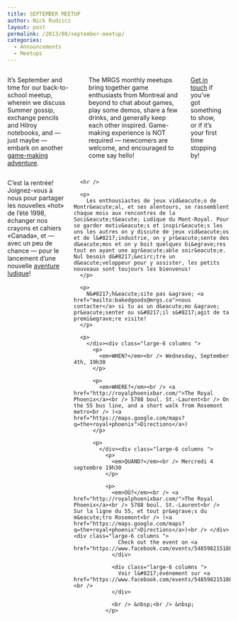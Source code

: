 ```yaml
---
title: SEPTEMBER MEETUP
author: Nick Rudzicz
layout: post
permalink: /2013/08/september-meetup/
categories:
  - Announcements
  - Meetups
---
```

<div class="large-6 columns ">
  <p>
    It&#8217;s September and time for our back-to-school meetup, wherein we discuss Summer gossip, exchange pencils and Hilroy notebooks, and &#8212; just maybe &#8212; embark on another <a href="http://oldforum.mrgs.ca/index.php/topic,56.0.html">game-making adventure</a>.
  </p>
  
  <hr />
  
  <p>
    The MRGS monthly meetups bring together game enthusiasts from Montreal and beyond to chat about games, play some demos, share a few drinks, and generally keep each other inspired. Game-making experience is NOT required &#8212; newcomers are welcome, and encouraged to come say hello!
  </p>
  
  <p>
    <a href="mailto:bakedgoods@mrgs.ca">Get in touch</a> if you&#8217;ve got something to show, or if it&#8217;s your first time stopping by!
  </p>
  
  <p>
    </div><div class="large-6 columns ">
      <p>
        C&#8217;est la rentr&eacute;e! Joignez-vous &agrave; nous pour partager les nouvelles «hot» de l’&eacute;t&eacute; 1998, &eacute;changer nos crayons et cahiers &laquo;Canada&raquo;, et &#8212; avec un peu de chance &#8212; pour le lancement d&#8217;une nouvelle <a href="http://oldforum.mrgs.ca/index.php/topic,56.0.html">aventure ludique</a>!
      </p>
      
      <hr />
      
      <p>
        Les enthousiastes de jeux vid&eacute;o de Montr&eacute;al, et ses alentours, se rassemblent chaque mois aux rencontres de la Soci&eacute;t&eacute; Ludique du Mont-Royal. Pour se garder motiv&eacute;s et inspir&eacute;s les uns les autres on y discute de jeux vid&eacute;os et de l&#8217;industrie, on y pr&eacute;sente des d&eacute;mos et on y boit quelques bi&egrave;res tout en ayant une agr&eacute;able soir&eacute;e. Nul besoin d&#8217;&ecirc;tre un d&eacute;veloppeur pour y assister, les petits nouveaux sont toujours les bienvenus!
      </p>
      
      <p>
        N&#8217;h&eacute;site pas &agrave; <a href="mailto:bakedgoods@mrgs.ca">nous contacter</a> si tu as un d&eacute;mo &agrave; pr&eacute;senter ou s&#8217;il s&#8217;agit de ta premi&egrave;re visite!
      </p>
      
      <p>
        </div><div class="large-6 columns ">
          <p>
            <em>WHEN?</em><br /> Wednesday, September 4th, 19h30
          </p>
          
          <p>
            <em>WHERE?</em><br /> <a href="http://royalphoenixbar.com/">The Royal Phoenix</a><br /> 5788 boul. St.-Laurent<br /> On the 55 bus line, and a short walk from Rosemont metro<br /> (<a href="https://maps.google.com/maps?q=the+royal+phoenix">Directions</a>)
          </p>
          
          <p>
            </div><div class="large-6 columns ">
              <p>
                <em>QUAND?</em><br /> Mercredi 4 septembre 19h30
              </p>
              
              <p>
                <em>OÙ?</em><br /> <a href="http://royalphoenixbar.com/">The Royal Phoenix</a><br /> 5788 boul. St.-Laurent<br /> Sur la ligne du 55, et tout pr&egrave;s du m&eacute;tro Rosemont<br /> (<a href="https://maps.google.com/maps?q=the+royal+phoenix">Directions</a>)<br /> </div><div class="large-6 columns ">
                  Check out the event on <a href="https://www.facebook.com/events/548598215188292">Facebook</a>!
                </div>
                
                <div class="large-6 columns ">
                  Voir l&#8217;événement sur <a href="https://www.facebook.com/events/548598215188292">Facebook</a>!<br />
                </div>
                
                <br /> &nbsp;<br /> &nbsp;
              </p>